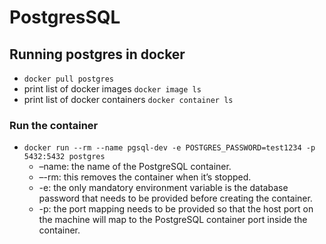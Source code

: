 # PostgresSQL

## Running postgres in docker

- `docker pull postgres`
- print list of docker images `docker image ls`
- print list of docker containers `docker container ls`

### Run the container
- `docker run --rm --name pgsql-dev -e POSTGRES_PASSWORD=test1234 -p 5432:5432 postgres`
    - –name: the name of the PostgreSQL container.
    - –-rm: this removes the container when it’s stopped.
    - -e: the only mandatory environment variable is the database password that needs to be provided before creating the container.
    - -p: the port mapping needs to be provided so that the host port on the machine will map to the PostgreSQL container port inside the container.